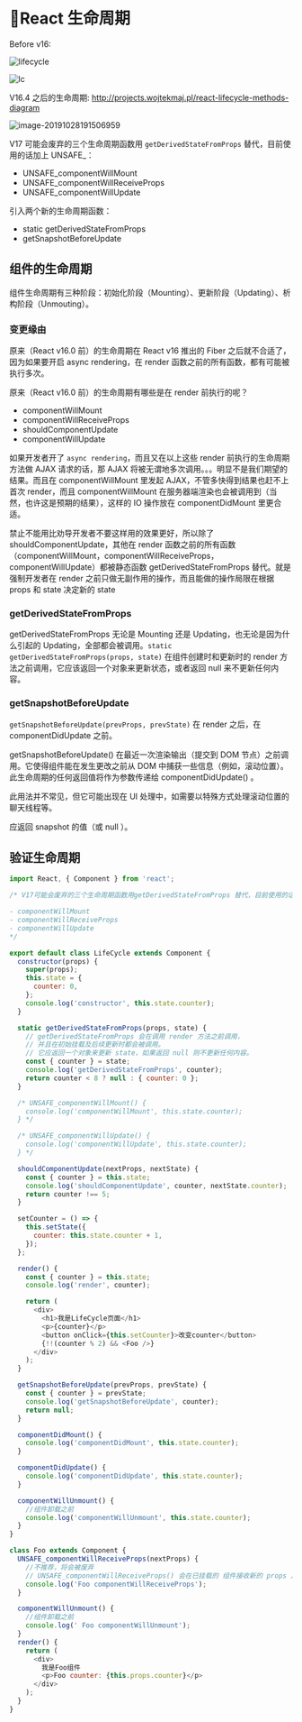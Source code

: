 # React 生命周期

Before v16:

![lifecycle](http://images2017.cnblogs.com/blog/1106982/201708/1106982-20170811224737742-1564011484.jpg)

![lc](../assets/svg/react生命周期.svg)

V16.4 之后的⽣命周期: <http://projects.wojtekmaj.pl/react-lifecycle-methods-diagram>

![image-20191028191506959](../assets/images/image-20191028191506959.png)

V17 可能会废弃的三个⽣命周期函数⽤ `getDerivedStateFromProps` 替代，⽬前使⽤的话加上 UNSAFE\_：

- UNSAFE_componentWillMount
- UNSAFE_componentWillReceiveProps
- UNSAFE_componentWillUpdate

引⼊两个新的⽣命周期函数：

- static getDerivedStateFromProps
- getSnapshotBeforeUpdate

## 组件的生命周期

组件生命周期有三种阶段：初始化阶段（Mounting）、更新阶段（Updating）、析构阶段（Unmouting）。

### 变更缘由

原来（React v16.0 前）的⽣命周期在 React v16 推出的 Fiber 之后就不合适了，因为如果要开启 async rendering，在 render 函数之前的所有函数，都有可能被执⾏多次。

原来（React v16.0 前）的⽣命周期有哪些是在 render 前执⾏的呢？

- componentWillMount
- componentWillReceiveProps
- shouldComponentUpdate
- componentWillUpdate

如果开发者开了 `async rendering`，⽽且⼜在以上这些 render 前执⾏的⽣命周期⽅法做 AJAX 请求的话，那 AJAX 将被⽆谓地多次调⽤。。。明显不是我们期望的结果。⽽且在 componentWillMount ⾥发起 AJAX，不管多快得到结果也赶不上⾸次 render，⽽且 componentWillMount 在服务器端渲染也会被调⽤到（当然，也许这是预期的结果），这样的 IO 操作放在 componentDidMount ⾥更合适。

禁⽌不能⽤⽐劝导开发者不要这样⽤的效果更好，所以除了 shouldComponentUpdate，其他在 render 函数之前的所有函数 （componentWillMount，componentWillReceiveProps， componentWillUpdate）都被静态函数 getDerivedStateFromProps 替代。就是强制开发者在 render 之前只做⽆副作⽤的操作，⽽且能做的操作局限在根据 props 和 state 决定新的 state

### getDerivedStateFromProps

getDerivedStateFromProps ⽆论是 Mounting 还是 Updating，也⽆论是因为什么引起的 Updating，全部都会被调⽤。`static getDerivedStateFromProps(props, state)` 在组件创建时和更新时的 render ⽅法之前调⽤，它应该返回⼀个对象来更新状态，或者返回 null 来不更新任何内容。

### getSnapshotBeforeUpdate

`getSnapshotBeforeUpdate(prevProps, prevState)` 在 render 之后，在 componentDidUpdate 之前。

getSnapshotBeforeUpdate() 在最近⼀次渲染输出（提交到 DOM 节点）之前调⽤。它使得组件能在发⽣更改之前从 DOM 中捕获⼀些信息（例如，滚动位置）。此⽣命周期的任何返回值将作为参数传递给 componentDidUpdate() 。

此⽤法并不常⻅，但它可能出现在 UI 处理中，如需要以特殊⽅式处理滚动位置的聊天线程等。

应返回 snapshot 的值（或 null ）。

## 验证生命周期

```javascript
import React, { Component } from 'react';

/* V17可能会废弃的三个⽣命周期函数⽤getDerivedStateFromProps 替代，⽬前使⽤的话加上UNSAFE_：

- componentWillMount
- componentWillReceiveProps
- componentWillUpdate
*/

export default class LifeCycle extends Component {
  constructor(props) {
    super(props);
    this.state = {
      counter: 0,
    };
    console.log('constructor', this.state.counter);
  }

  static getDerivedStateFromProps(props, state) {
    // getDerivedStateFromProps 会在调⽤ render ⽅法之前调⽤，
    // 并且在初始挂载及后续更新时都会被调⽤。
    // 它应返回⼀个对象来更新 state，如果返回 null 则不更新任何内容。
    const { counter } = state;
    console.log('getDerivedStateFromProps', counter);
    return counter < 8 ? null : { counter: 0 };
  }

  /* UNSAFE_componentWillMount() {
    console.log('componentWillMount', this.state.counter);
  } */

  /* UNSAFE_componentWillUpdate() {
    console.log('componentWillUpdate', this.state.counter);
  } */

  shouldComponentUpdate(nextProps, nextState) {
    const { counter } = this.state;
    console.log('shouldComponentUpdate', counter, nextState.counter);
    return counter !== 5;
  }

  setCounter = () => {
    this.setState({
      counter: this.state.counter + 1,
    });
  };

  render() {
    const { counter } = this.state;
    console.log('render', counter);

    return (
      <div>
        <h1>我是LifeCycle页面</h1>
        <p>{counter}</p>
        <button onClick={this.setCounter}>改变counter</button>
        {!!(counter % 2) && <Foo />}
      </div>
    );
  }

  getSnapshotBeforeUpdate(prevProps, prevState) {
    const { counter } = prevState;
    console.log('getSnapshotBeforeUpdate', counter);
    return null;
  }

  componentDidMount() {
    console.log('componentDidMount', this.state.counter);
  }

  componentDidUpdate() {
    console.log('componentDidUpdate', this.state.counter);
  }

  componentWillUnmount() {
    //组件卸载之前
    console.log('componentWillUnmount', this.state.counter);
  }
}

class Foo extends Component {
  UNSAFE_componentWillReceiveProps(nextProps) {
    //不推荐，将会被废弃
    // UNSAFE_componentWillReceiveProps() 会在已挂载的 组件接收新的 props 之前被调⽤
    console.log('Foo componentWillReceiveProps');
  }

  componentWillUnmount() {
    //组件卸载之前
    console.log(' Foo componentWillUnmount');
  }
  render() {
    return (
      <div>
        我是Foo组件
        <p>Foo counter: {this.props.counter}</p>
      </div>
    );
  }
}
```
